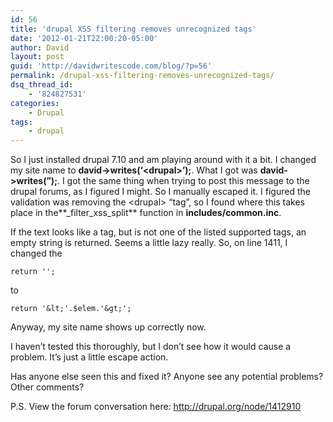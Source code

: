 ```yaml
---
id: 56
title: 'drupal XSS filtering removes unrecognized tags'
date: '2012-01-21T22:00:20-05:00'
author: David
layout: post
guid: 'http://davidwritescode.com/blog/?p=56'
permalink: /drupal-xss-filtering-removes-unrecognized-tags/
dsq_thread_id:
    - '824827531'
categories:
    - Drupal
tags:
    - drupal
---
```


So I just installed drupal 7.10 and am playing around with it a bit. I changed my site name to **david-&gt;writes(‘&lt;drupal&gt;’);**. What I got was **david-&gt;writes(”);**. I got the same thing when trying to post this message to the drupal forums, as I figured I might. So I manually escaped it. I figured the validation was removing the &lt;drupal&gt; “tag”, so I found where this takes place in the**\_filter\_xss\_split** function in **includes/common.inc**.

If the text looks like a tag, but is not one of the listed supported tags, an empty string is returned. Seems a little lazy really. So, on line 1411, I changed the

`return '';`

to

`return '&lt;'.$elem.'&gt;';`

Anyway, my site name shows up correctly now.

I haven’t tested this thoroughly, but I don’t see how it would cause a problem. It’s just a little escape action.

Has anyone else seen this and fixed it? Anyone see any potential problems? Other comments?

P.S. View the forum conversation here: <http://drupal.org/node/1412910>